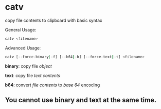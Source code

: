 # catv
copy file contents to clipboard with basic syntax

General Usage: 
```bash
catv <filename>
```


Advanced Usage: 
```bash
catv [--force-binary|-f] [--b64|-b] [--force-text|-t] <filename>
```

**binary**: copy file _object_

**text**: copy file _text contents_

**b64**: convert _file contents_ to _base 64_ encoding

## You cannot use binary and text at the same time.
